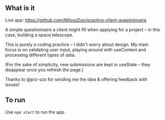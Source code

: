 ## What is it
Live app: https://github.com/MiloszDun/practice-client-questionnaire

A simple questionnaire a client might fill when applying for a project – in this case, building a space telescope.

This is purely a coding practice – I didn't worry about design. My main focus is on validating user input, playing around with useContext and processing different types of data.

(For the sake of simplicity, new submissions are kept in useState – they disappear once you refresh the page.)

Thanks to @prz-szo for sending me the idea & offering feedback with issues!

## To run

Use `npm start` to run the app.